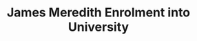 ---
title: James Meredith Enrolment into University
category: James Meredith Enrolment
year: 1962
duration: 1st October. 1962
location: Mississippi 
image: media/images/events/james_meredith.jpeg
image-desc: Photograph shows James Meredith walking to class accompanied by U.S. marshals.; James Meredith walking to class at University of Mississippi, accompanied by U.S. marshals. According to http://hdl.loc.gov/loc.pnp/cph.3c35515, the men flanking Meredith are U.S. Marshal James McShane (left) and John Doar of the Justice Department (right)
source-name: Library of Congress
image-source: https://loc.gov/pictures/resource/ppmsca.04292/
description: James Meredith was the first black student in America to be enrolled into the racially segregated University of Mississippi. He was denied admission twice, however riled a court case against them stating that the University only rejected him due to his race. After several back and forths with the government, he was eventually enrolled. 
songdesc: Oxford Town by Bob Dylan was written as a response to the enrolment of James Meredith in University. 
song1: Oxford Town
---